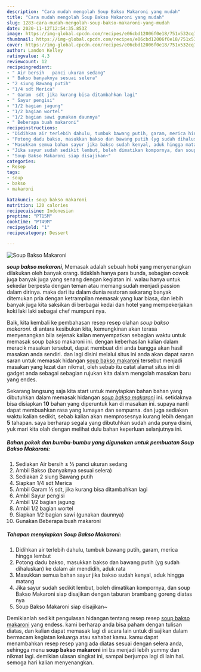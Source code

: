 ```yaml
---
description: "Cara mudah mengolah Soup Bakso Makaroni yang mudah"
title: "Cara mudah mengolah Soup Bakso Makaroni yang mudah"
slug: 1283-cara-mudah-mengolah-soup-bakso-makaroni-yang-mudah
date: 2020-11-12T12:54:35.853Z
image: https://img-global.cpcdn.com/recipes/e06cbd12006f0e18/751x532cq70/soup-bakso-makaroni-foto-resep-utama.jpg
thumbnail: https://img-global.cpcdn.com/recipes/e06cbd12006f0e18/751x532cq70/soup-bakso-makaroni-foto-resep-utama.jpg
cover: https://img-global.cpcdn.com/recipes/e06cbd12006f0e18/751x532cq70/soup-bakso-makaroni-foto-resep-utama.jpg
author: Landon Kelley
ratingvalue: 4.3
reviewcount: 12
recipeingredient:
- " Air bersih   panci ukuran sedang"
- " Bakso banyaknya sesuai selera"
- "2 siung Bawang putih"
- "1/4 sdt Merica"
- " Garam  sdt jika kurang bisa ditambahkan lagi"
- " Sayur pengisi"
- "1/2 bagian jagung"
- "1/2 bagian wortel"
- "1/2 bagian sawi gunakan daunnya"
- " Beberapa buah makaroni"
recipeinstructions:
- "Didihkan air terlebih dahulu, tumbuk bawang putih, garam, merica hingga lembut"
- "Potong dadu bakso, masukkan bakso dan bawang putih (yg sudah dihaluskan) ke dalam air mendidih, aduk rata"
- "Masukkan semua bahan sayur jika bakso sudah kenyal, aduk hingga matang"
- "Jika sayur sudah sedikit lembut, boleh dimatikan kompornya, dan soup Bakso Makaroni siap disajikan dengan taburan brambang goreng diatas nya"
- "Soup Bakso Makaroni siap disajikan~"
categories:
- Resep
tags:
- soup
- bakso
- makaroni

katakunci: soup bakso makaroni 
nutrition: 120 calories
recipecuisine: Indonesian
preptime: "PT15M"
cooktime: "PT49M"
recipeyield: "1"
recipecategory: Dessert

---
```



![Soup Bakso Makaroni](https://img-global.cpcdn.com/recipes/e06cbd12006f0e18/751x532cq70/soup-bakso-makaroni-foto-resep-utama.jpg)

<b><i>soup bakso makaroni</i></b>, Memasak adalah sebuah hobi yang menyenangkan dilakukan oleh banyak orang. tidaklah hanya para bunda, sebagian cowok juga banyak juga yang senang dengan kegiatan ini. walau hanya untuk sekedar berpesta dengan teman atau memang sudah menjadi passion dalam dirinya. maka dari itu dalam dunia restoran sekarang banyak ditemukan pria dengan ketrampilan memasak yang luar biasa, dan lebih banyak juga kita saksikan di berbagai kedai dan hotel yang mempekerjakan koki laki laki sebagai chef mumpuni nya.

Baik, kita kembali ke pembahasan resep resep olahan <i>soup bakso makaroni</i>. di antara kesibukan kita, kemungkinan akan terasa menyenangkan bila sejenak kalian menyempatkan sebagian waktu untuk memasak soup bakso makaroni ini. dengan keberhasilan kalian dalam meracik masakan tersebut, dapat membuat diri anda bangga akan hasil masakan anda sendiri. dan lagi disini melalui situs ini anda akan dapat saran saran untuk memasak hidangan <u>soup bakso makaroni</u> tersebut menjadi masakan yang lezat dan nikmat, oleh sebab itu catat alamat situs ini di gadget anda sebagai sebagian rujukan kita dalam mengolah masakan baru yang endes.




Sekarang langsung saja kita start untuk menyiapkan bahan bahan yang dibutuhkan dalam memasak hidangan <u><i>soup bakso makaroni</i></u> ini. setidaknya bisa disiapkan <b>10</b> bahan yang diperuntuk kan di masakan ini. supaya nanti dapat membuahkan rasa yang lumayan dan sempurna. dan juga sediakan waktu kalian sedikit, sebab kalian akan memprosesnya kurang lebih dengan <b>5</b> tahapan. saya berharap segala yang dibutuhkan sudah anda punya disini, yuk mari kita olah dengan melihat dulu bahan keperluan selanjutnya ini.

<!--inarticleads1-->

##### Bahan pokok dan bumbu-bumbu yang digunakan untuk pembuatan Soup Bakso Makaroni:

1. Sediakan  Air bersih ± ½ panci ukuran sedang
1. Ambil  Bakso (banyaknya sesuai selera)
1. Sediakan 2 siung Bawang putih
1. Siapkan 1/4 sdt Merica
1. Ambil  Garam ½ sdt, jika kurang bisa ditambahkan lagi
1. Ambil  Sayur pengisi
1. Ambil 1/2 bagian jagung
1. Ambil 1/2 bagian wortel
1. Siapkan 1/2 bagian sawi (gunakan daunnya)
1. Gunakan  Beberapa buah makaroni




<!--inarticleads2-->

##### Tahapan menyiapkan Soup Bakso Makaroni:

1. Didihkan air terlebih dahulu, tumbuk bawang putih, garam, merica hingga lembut
1. Potong dadu bakso, masukkan bakso dan bawang putih (yg sudah dihaluskan) ke dalam air mendidih, aduk rata
1. Masukkan semua bahan sayur jika bakso sudah kenyal, aduk hingga matang
1. Jika sayur sudah sedikit lembut, boleh dimatikan kompornya, dan soup Bakso Makaroni siap disajikan dengan taburan brambang goreng diatas nya
1. Soup Bakso Makaroni siap disajikan~




Demikianlah sedikit pengulasan hidangan tentang resep resep <u>soup bakso makaroni</u> yang endess. kami berharap anda bisa paham dengan tulisan diatas, dan kalian dapat memasak lagi di acara lain untuk di sajikan dalam bermacam kegiatan keluarga atau sahabat kamu. kamu dapat menambahkan resep resep yang ada diatas sesuai dengan selera anda, sehingga menu <b>soup bakso makaroni</b> ini bs menjadi lebih yummy dan nikmat lagi. demikian ulasan singkat ini, sampai berjumpa lagi di lain hal. semoga hari kalian menyenangkan.
